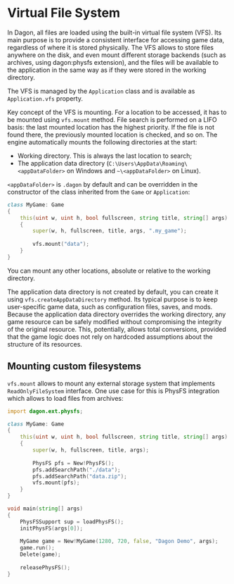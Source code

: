 # Virtual File System

In Dagon, all files are loaded using the built-in virtual file system (VFS). Its main purpose is to provide a consistent interface for accessing game data, regardless of where it is stored physically. The VFS allows to store files anywhere on the disk, and even mount different storage backends (such as archives, using dagon:physfs extension), and the files will be available to the application in the same way as if they were stored in the working directory.

The VFS is managed by the `Application` class and is available as `Application.vfs` property.

Key concept of the VFS is mounting. For a location to be accessed, it has to be mounted using `vfs.mount` method. File search is performed on a LIFO basis: the last mounted location has the highest priority. If the file is not found there, the previously mounted location is checked, and so on. The engine automatically mounts the following directories at the start:
- Working directory. This is always the last location to search;
- The application data directory (`C:\Users\AppData\Roaming\<appDataFolder>` on Windows and `~\<appDataFolder>` on Linux).

`<appDataFolder>` is `.dagon` by default and can be overridden in the constructor of the class inherited from the `Game` or `Application`:

```d
class MyGame: Game
{
    this(uint w, uint h, bool fullscreen, string title, string[] args)
    {
        super(w, h, fullscreen, title, args, ".my_game");
        
        vfs.mount("data");
    }
}
```

You can mount any other locations, absolute or relative to the working directory.

The application data directory is not created by default, you can create it using `vfs.createAppDataDirectory` method. Its typical purpose is to keep user-specific game data, such as configuration files, saves, and mods. Because the application data directory overrides the working directory, any game resource can be safely modified without compromising the integrity of the original resource. This, potentially, allows total conversions, provided that the game logic does not rely on hardcoded assumptions about the structure of its resources.

## Mounting custom filesystems

`vfs.mount` allows to mount any external storage system that implements `ReadOnlyFileSystem` interface. One use case for this is PhysFS integration which allows to load files from archives:

```d
import dagon.ext.physfs;

class MyGame: Game
{
    this(uint w, uint h, bool fullscreen, string title, string[] args)
    {
        super(w, h, fullscreen, title, args);
        
        PhysFS pfs = New!PhysFS();
        pfs.addSearchPath("./data");
        pfs.addSearchPath("data.zip");
        vfs.mount(pfs);
    }
}

void main(string[] args)
{
    PhysFSSupport sup = loadPhysFS();
    initPhysFS(args[0]);
    
    MyGame game = New!MyGame(1280, 720, false, "Dagon Demo", args);
    game.run();
    Delete(game);
    
    releasePhysFS();
}
```
